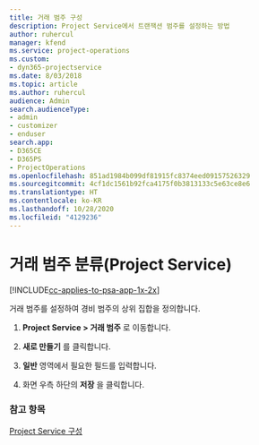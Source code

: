 ```yaml
---
title: 거래 범주 구성
description: Project Service에서 트랜잭션 범주를 설정하는 방법
author: ruhercul
manager: kfend
ms.service: project-operations
ms.custom:
- dyn365-projectservice
ms.date: 8/03/2018
ms.topic: article
ms.author: ruhercul
audience: Admin
search.audienceType:
- admin
- customizer
- enduser
search.app:
- D365CE
- D365PS
- ProjectOperations
ms.openlocfilehash: 851ad1984b099df81915fc8374eed09157526329
ms.sourcegitcommit: 4cf1dc1561b92fca4175f0b3813133c5e63ce8e6
ms.translationtype: HT
ms.contentlocale: ko-KR
ms.lasthandoff: 10/28/2020
ms.locfileid: "4129236"
---
```

# <a name="configure-transaction-categories-project-service"></a>거래 범주 분류(Project Service)

[!INCLUDE[cc-applies-to-psa-app-1x-2x](../includes/cc-applies-to-psa-app-1x-2x.md)]

거래 범주를 설정하여 경비 범주의 상위 집합을 정의합니다.  
  
1.  **Project Service > 거래 범주** 로 이동합니다.  
  
2.  **새로 만들기** 를 클릭합니다.  
  
3.  **일반** 영역에서 필요한 필드를 입력합니다.  
  
4.  화면 우측 하단의 **저장** 을 클릭합니다.  
  
### <a name="see-also"></a>참고 항목  
 [Project Service 구성](../psa/configure.md)
